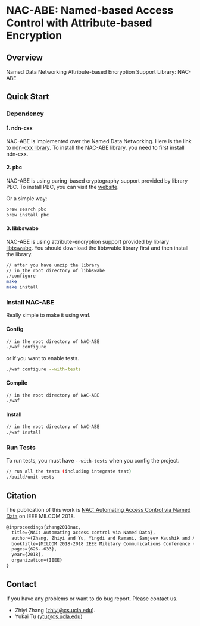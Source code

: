 # NAC-ABE: Named-based Access Control with Attribute-based Encryption

## Overview

Named Data Networking Attribute-based Encryption Support Library: NAC-ABE

## Quick Start

### Dependency

#### 1. ndn-cxx

NAC-ABE is implemented over the Named Data Networking.
Here is the link to [ndn-cxx library](https://github.com/named-data/ndn-cxx).
To install the NAC-ABE library, you need to first install ndn-cxx.

#### 2. pbc

NAC-ABE is using paring-based cryptography support provided by library PBC. To install PBC, you can visit the [website](https://crypto.stanford.edu/pbc/).

Or a simple way:

```bash
brew search pbc
brew install pbc
```

#### 3. libbswabe

NAC-ABE is using attribute-encryption support provided by library [libbswabe](http://hms.isi.jhu.edu/acsc/cpabe/). You should download the libbwable library first and then install the library.

```bash
// after you have unzip the library
// in the root directory of libbswabe
./configure
make
make install
```

### Install NAC-ABE

Really simple to make it using waf.

#### Config

```bash
// in the root directory of NAC-ABE
./waf configure
```

or if you want to enable tests.

```bash
./waf configure --with-tests
```

#### Compile

```bash
// in the root directory of NAC-ABE
./waf
```

#### Install

```bash
// in the root directory of NAC-ABE
./waf install
```

### Run Tests

To run tests, you must have `--with-tests` when you config the project.

```bash
// run all the tests (including integrate test)
./build/unit-tests
```

## Citation

The publication of this work is [NAC: Automating Access Control via Named Data](https://arxiv.org/abs/1902.09714) on IEEE MILCOM 2018.

```latex
@inproceedings{zhang2018nac,
  title={NAC: Automating access control via Named Data},
  author={Zhang, Zhiyi and Yu, Yingdi and Ramani, Sanjeev Kaushik and Afanasyev, Alex and Zhang, Lixia},
  booktitle={MILCOM 2018-2018 IEEE Military Communications Conference (MILCOM)},
  pages={626--633},
  year={2018},
  organization={IEEE}
}
```

## Contact

If you have any problems or want to do bug report. Please contact us.

* Zhiyi Zhang (zhiyi@cs.ucla.edu).
* Yukai Tu (ytu@cs.ucla.edu)